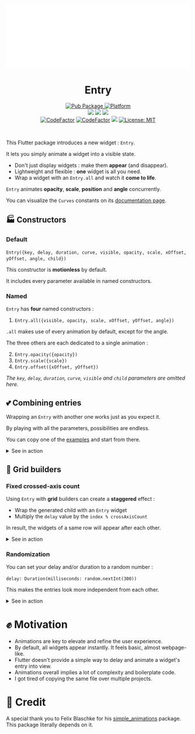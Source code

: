 
<p align="center" >
<img src="https://raw.githubusercontent.com/MickaelHrndz/entry/master/example/assets/entry.gif" alt="entry" />
</p>

<h1 align="center">Entry</h1>

<p align="center">
  <a href="https://pub.dev/packages/entry">
    <img src="https://img.shields.io/pub/v/entry.svg"
      alt="Pub Package" />
  </a>
  <a href="https://flutter.dev">
    <img src="https://img.shields.io/badge/Platform-Flutter-02569B?logo=flutter"
      alt="Platform" />
  </a><br />
  <a href="https://pub.dev/packages/entry/score" target="_blank"><img src="https://badges.bar/entry/likes"></a>
  <a href="https://pub.dev/packages/entry/score" target="_blank"><img src="https://badges.bar/entry/popularity"></a>
  <a href="https://pub.dev/packages/entry/score" target="_blank"><img src="https://badges.bar/entry/pub%20points"></a><br />
  <a href="https://www.codefactor.io/repository/github/mickaelhrndz/entry"><img src="https://www.codefactor.io/repository/github/mickaelhrndz/entry/badge" alt="CodeFactor" /></a>
  <a href="https://github.com/MickaelHrndz/entry/issues"><img src="https://img.shields.io/github/issues/mickaelhrndz/entry.svg" alt="CodeFactor" /></a>
  <a href="https://github.com/MickaelHrndz/entry" target="_blank"><img src="https://img.shields.io/github/stars/mickaelhrndz/entry"></a>
  <a href="https://pub.dev/packages/entry/license">
    <img src="https://img.shields.io/github/license/aagarwal1012/animated-text-kit?color=red"
      alt="License: MIT" />
  </a>
  <!--a href="https://github.com/Solido/awesome-flutter#animation">
    <img src="https://img.shields.io/badge/Awesome-Flutter-FC60A8?logo=awesome-lists"
      alt="Awesome Flutter" /-->
  </a>
</p></br>

This Flutter package introduces a new widget : `Entry`.

It lets you simply animate a widget into a visible state.

- Don't just display widgets : make them **appear** (and disappear).
- Lightweight and flexible : **one** widget is all you need.
- Wrap a widget with an `Entry.all` and watch it **come to life**.

`Entry` animates **opacity**, **scale**, **position** and **angle** concurrently.

You can visualize the `Curves` constants on its [ documentation page](https://api.flutter.dev/flutter/animation/Curves-class.html).

## 🏭 Constructors

### Default

`Entry({key, delay, duration, curve, visible, opacity, scale, xOffset, yOffset, angle, child})`

This constructor is **motionless** by default.

It includes every parameter available in named constructors.


### Named

`Entry` has **four** named constructors :

1. `Entry.all({visible, opacity, scale, xOffset, yOffset, angle})`

`.all` makes use of every animation by default, except for the angle.

The three others are each dedicated to a single animation :

2. `Entry.opacity({opacity})`
3. `Entry.scale({scale})`
4. `Entry.offset({xOffset, yOffset})`

_The `key`, `delay`, `duration`, `curve`, `visible` and `child` parameters are omitted here._

## 💕 Combining entries

Wrapping an `Entry` with another one works just as you expect it.

By playing with all the parameters, possibilities are endless.

You can copy one of the [examples](https://pub.dev/packages/entry/example) and start from there.

<details>
  <summary>See in action</summary>
    <p align="center" >
        <img src="https://raw.githubusercontent.com/MickaelHrndz/entry/master/example/assets/combined.gif" alt="entry" />
    </p>
</details>

## 👷 Grid builders

### Fixed crossed-axis count

Using `Entry` with **grid** builders can create a **staggered** effect :

- Wrap the generated child with an `Entry` widget
- Multiply the `delay` value by the `index % crossAxisCount`

In result, the widgets of a same row will appear after each other.

<details>
  <summary>See in action</summary>
    <p align="center" >
        <img src="https://raw.githubusercontent.com/MickaelHrndz/entry/master/example/assets/staggered.gif" alt="entry" />
    </p>
</details>

### Randomization

You can set your delay and/or duration to a random number :

`delay: Duration(milliseconds: random.nextInt(300))`

This makes the entries look more independent from each other.

<details>
  <summary>See in action</summary>
    <p align="center" >
        <img src="https://raw.githubusercontent.com/MickaelHrndz/entry/master/example/assets/randomized.gif" alt="entry" />
    </p>
</details>

# ✊ Motivation

- Animations are key to elevate and refine the user experience.
- By default, all widgets appear instantly. It feels basic, almost webpage-like.
- Flutter doesn't provide a simple way to delay and animate a widget's entry into view.
- Animations overall implies a lot of complexity and boilerplate code.
- I got tired of copying the same file over multiple projects.

# 🙏 Credit

A special thank you to Felix Blaschke for his [simple_animations](https://pub.dev/packages/simple_animations) package. This package literally depends on it.
